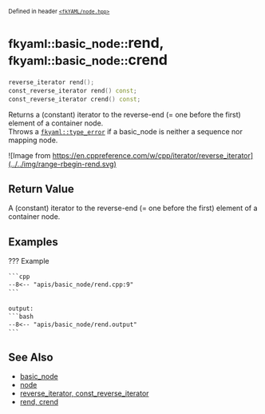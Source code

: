 <small>Defined in header [`<fkYAML/node.hpp>`](https://github.com/fktn-k/fkYAML/blob/develop/include/fkYAML/node.hpp)</small>

# <small>fkyaml::basic_node::</small>rend, <small>fkyaml::basic_node::</small>crend

```cpp
reverse_iterator rend();
const_reverse_iterator rend() const;
const_reverse_iterator crend() const;
```

Returns a (constant) iterator to the reverse-end (= one before the first) element of a container node.  
Throws a [`fkyaml::type_error`](../exception/type_error.md) if a basic_node is neither a sequence nor mapping node.  

![Image from https://en.cppreference.com/w/cpp/iterator/reverse_iterator](../../img/range-rbegin-rend.svg)

## **Return Value**

A (constant) iterator to the reverse-end (= one before the first) element of a container node.

## **Examples**

??? Example

    ```cpp
    --8<-- "apis/basic_node/rend.cpp:9"
    ```

    output:
    ```bash
    --8<-- "apis/basic_node/rend.output"
    ```

## **See Also**

* [basic_node](index.md)
* [node](node.md)
* [reverse_iterator, const_reverse_iterator](reverse_iterator.md)  
* [rend, crend](rend.md)

